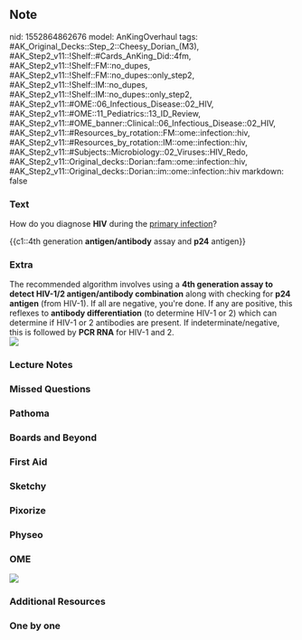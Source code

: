 ## Note
nid: 1552864862676
model: AnKingOverhaul
tags: #AK_Original_Decks::Step_2::Cheesy_Dorian_(M3), #AK_Step2_v11::!Shelf::#Cards_AnKing_Did::4fm, #AK_Step2_v11::!Shelf::FM::no_dupes, #AK_Step2_v11::!Shelf::FM::no_dupes::only_step2, #AK_Step2_v11::!Shelf::IM::no_dupes, #AK_Step2_v11::!Shelf::IM::no_dupes::only_step2, #AK_Step2_v11::#OME::06_Infectious_Disease::02_HIV, #AK_Step2_v11::#OME::11_Pediatrics::13_ID_Review, #AK_Step2_v11::#OME_banner::Clinical::06_Infectious_Disease::02_HIV, #AK_Step2_v11::#Resources_by_rotation::FM::ome::infection::hiv, #AK_Step2_v11::#Resources_by_rotation::IM::ome::infection::hiv, #AK_Step2_v11::#Subjects::Microbiology::02_Viruses::HIV_Redo, #AK_Step2_v11::Original_decks::Dorian::fam::ome::infection::hiv, #AK_Step2_v11::Original_decks::Dorian::im::ome::infection::hiv
markdown: false

### Text
How do you diagnose <b>HIV</b> during the <u>primary infection</u>?
<div>
  {{c1::4th generation <b>antigen/antibody</b> assay and <b>p24</b>
  antigen}}
</div>

### Extra
<div>
  The recommended algorithm involves using a <b>4th generation
  assay to detect HIV-1/2 antigen/antibody combination</b> along
  with checking for <b>p24 antigen</b> (from HIV-1). If all are
  negative, you're done. If any are positive, this reflexes to
  <b>antibody differentiation</b> (to determine HIV-1 or 2) which
  can determine if HIV-1 or 2 antibodies are present. If
  indeterminate/negative, this is followed by <b>PCR RNA</b> for
  HIV-1 and 2.
</div>
<div><img src="New_HIV_diag_test_algo_13%20(1).gif"></div>

### Lecture Notes


### Missed Questions


### Pathoma


### Boards and Beyond


### First Aid


### Sketchy


### Pixorize


### Physeo


### OME
<div class="ome-widget">
  <a href=
  "https://onlinemeded.org/spa/infectious-disease/hiv/acquire?ref=anki">
  <img src="_OME_AnkiFlashcards_Lesson_5.png"></a>
</div>

### Additional Resources


### One by one

